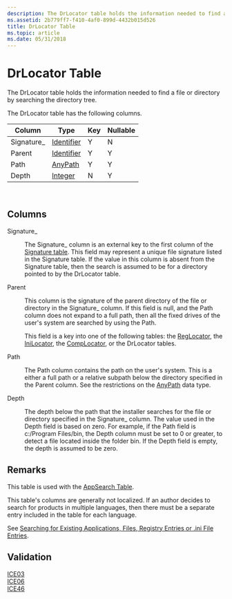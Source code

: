 ```yaml
---
description: The DrLocator table holds the information needed to find a file or directory by searching the directory tree.
ms.assetid: 2b779ff7-f410-4af0-899d-4432b015d526
title: DrLocator Table
ms.topic: article
ms.date: 05/31/2018
---
```


# DrLocator Table

The DrLocator table holds the information needed to find a file or directory by searching the directory tree.

The DrLocator table has the following columns.



| Column      | Type                         | Key | Nullable |
|-------------|------------------------------|-----|----------|
| Signature\_ | [Identifier](identifier.md) | Y   | N        |
| Parent      | [Identifier](identifier.md) | Y   | Y        |
| Path        | [AnyPath](anypath.md)       | Y   | Y        |
| Depth       | [Integer](integer.md)       | N   | Y        |



 

## Columns

<dl> <dt>

<span id="Signature_"></span><span id="signature_"></span><span id="SIGNATURE_"></span>Signature\_
</dt> <dd>

The Signature\_ column is an external key to the first column of the [Signature table](signature-table.md). This field may represent a unique file signature listed in the Signature table. If the value in this column is absent from the Signature table, then the search is assumed to be for a directory pointed to by the DrLocator table.

</dd> <dt>

<span id="Parent"></span><span id="parent"></span><span id="PARENT"></span>Parent
</dt> <dd>

This column is the signature of the parent directory of the file or directory in the Signature\_ column. If this field is null, and the Path column does not expand to a full path, then all the fixed drives of the user's system are searched by using the Path.

This field is a key into one of the following tables: the [RegLocator](reglocator-table.md), the [IniLocator](inilocator-table.md), the [CompLocator](complocator-table.md), or the DrLocator tables.

</dd> <dt>

<span id="Path"></span><span id="path"></span><span id="PATH"></span>Path
</dt> <dd>

The Path column contains the path on the user's system. This is a either a full path or a relative subpath below the directory specified in the Parent column. See the restrictions on the [AnyPath](anypath.md) data type.

</dd> <dt>

<span id="Depth"></span><span id="depth"></span><span id="DEPTH"></span>Depth
</dt> <dd>

The depth below the path that the installer searches for the file or directory specified in the Signature\_ column. The value used in the Depth field is based on zero. For example, if the Path field is c:/Program Files/bin, the Depth column must be set to 0 or greater, to detect a file located inside the folder bin. If the Depth field is empty, the depth is assumed to be zero.

</dd> </dl>

## Remarks

This table is used with the [AppSearch Table](appsearch-table.md).

This table's columns are generally not localized. If an author decides to search for products in multiple languages, then there must be a separate entry included in the table for each language.

See [Searching for Existing Applications, Files, Registry Entries or .ini File Entries](searching-for-existing-applications-files-registry-entries-or--ini-file-entries.md).

## Validation

<dl>

[ICE03](ice03.md)  
[ICE06](ice06.md)  
[ICE46](ice46.md)  
</dl>

 

 




